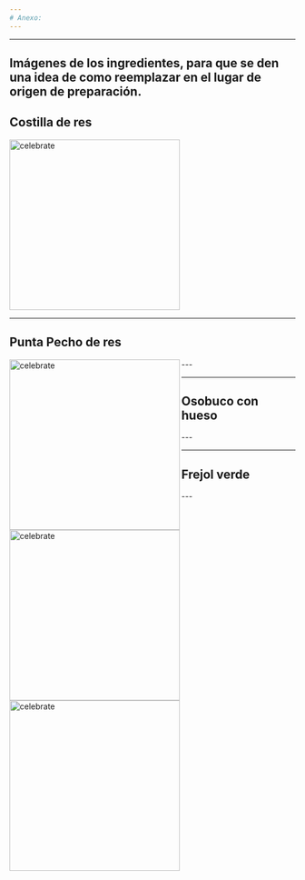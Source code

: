 ```yaml
---
# Anexo:
---
```

---
Imágenes de los ingredientes, para que se den una idea de como reemplazar en el lugar de origen de preparación.
---
## Costilla de res
<img src=https://github.com/AnyCumpa/Any-Cumpa.github.io/blob/Mis-Paginas/costilla_res.jpg alt=celebrate width=300 align=leftt>

---
## Punta Pecho de res
<img src=https://github.com/AnyCumpa/Any-Cumpa.github.io/blob/Mis-Paginas/punta_pecho.jpg alt=celebrate width=300 align=left>
---

---
## Osobuco con hueso
<img src=https://github.com/AnyCumpa/Any-Cumpa.github.io/blob/Mis-Paginas/osobuco_hueso.jpg alt=celebrate width=300 align=left>
---

---
## Frejol verde
<img src=https://github.com/AnyCumpa/Any-Cumpa.github.io/blob/Mis-Paginas/frejol_verde.jpg alt=celebrate width=300 align=left>
---
